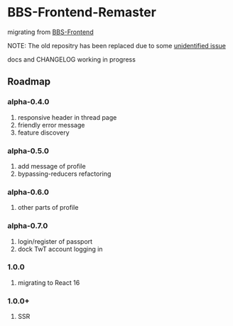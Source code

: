 # BBS-Frontend-Remaster
migrating from [BBS-Frontend](https://git.twtstudio.com/weixinming/bbs-fed-remaster)

NOTE: The old repositry has been replaced due to some [unidentified issue](https://github.com/jpuri/react-draft-wysiwyg/issues/457) 

docs and CHANGELOG working in progress

## Roadmap

### alpha-0.4.0
1. responsive header in thread page
2. friendly error message
3. feature discovery

### alpha-0.5.0
1. add message of profile
2. bypassing-reducers refactoring

### alpha-0.6.0
1. other parts of profile

### alpha-0.7.0
1. login/register of passport
2. dock TwT account logging in

### 1.0.0
1. migrating to React 16

### 1.0.0+
1. SSR